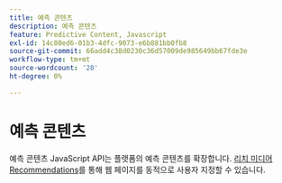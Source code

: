 ```yaml
---
title: 예측 콘텐츠
description: 예측 콘텐츠
feature: Predictive Content, Javascript
exl-id: 14c80ed6-01b3-4dfc-9073-e6b881bb0fb8
source-git-commit: 66add4c38d0230c36d57009de985649bb67fde3e
workflow-type: tm+mt
source-wordcount: '28'
ht-degree: 0%

---
```


# 예측 콘텐츠

예측 콘텐츠 JavaScript API는 플랫폼의 예측 콘텐츠를 확장합니다. [리치 미디어 Recommendations](rich-media-recommendation.md)를 통해 웹 페이지를 동적으로 사용자 지정할 수 있습니다.
